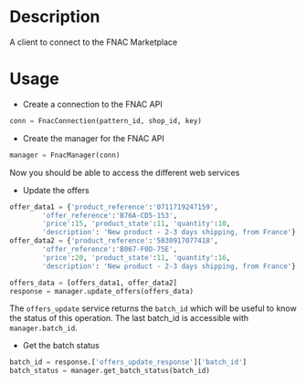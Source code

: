 # Description

A client to connect to the FNAC Marketplace


# Usage

* Create a connection to the FNAC API

```python
conn = FnacConnection(pattern_id, shop_id, key)
```

* Create the manager for the FNAC API

```python
manager = FnacManager(conn)
```

Now you should be able to access the different web services

* Update the offers

```python
offer_data1 = {'product_reference':'0711719247159',
        'offer_reference':'B76A-CD5-153',
        'price':15, 'product_state':11, 'quantity':10, 
        'description': 'New product - 2-3 days shipping, from France'}
offer_data2 = {'product_reference':'5030917077418',
        'offer_reference':'B067-F0D-75E',
        'price':20, 'product_state':11, 'quantity':16, 
        'description': 'New product - 2-3 days shipping, from France'}

offers_data = [offers_data1, offer_data2]
response = manager.update_offers(offers_data)
```

The `offers_update` service returns the `batch_id` which will be useful to know the
status of this operation. 
The last batch_id is accessible with `manager.batch_id`.

* Get the batch status

```python
batch_id = response.['offers_update_response']['batch_id']
batch_status = manager.get_batch_status(batch_id)
```




